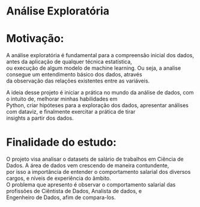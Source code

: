 # Análise Exploratória

# Motivação:
A análise exploratória é fundamental para a compreensão inicial dos dados, antes da aplicação de qualquer técnica estatística,<br>
ou execução de algum modelo de machine learning. Ou seja, a analise consegue um entendimento básico dos dados, através<br>
da observação das relações existentes entre as variáveis.<br>

A ideia desse projeto é iniciar a prática no mundo da análise de dados, com o intuito de, melhorar minhas habilidades em<br>
Python, criar hipóteses para a exploração dos dados, apresentar análises com dataviz, e finalmente exercitar a prática de tirar<br>
insights a partir dos dados.

# Finalidade do estudo:
O projeto visa analisar o datasets de salário de trabalhos em Ciência de Dados. A área de dados vem crescendo de maneira contundente,<br>
por isso a importância de entender o comportamento salarial dos diversos cargos, e níveis de experiência do âmbito.<br>
O problema que apresento é observar o comportamento salarial das profissões de Ciêntista de Dados, Analista de dados, e<br> 
Engenheiro de Dados, afim de compara-los.



